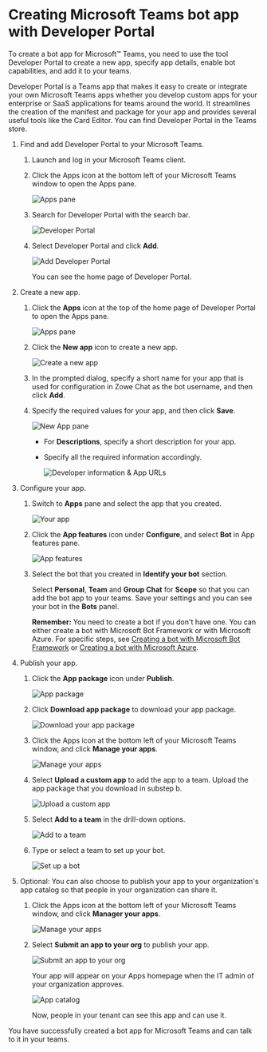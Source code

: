 # Creating Microsoft Teams bot app with Developer Portal

To create a bot app for Microsoft™ Teams, you need to use the tool Developer Portal to create a new app, specify app details, enable bot capabilities, and add it to your teams.

Developer Portal is a Teams app that makes it easy to create or integrate your own Microsoft Teams apps whether you develop custom apps for your enterprise or SaaS applications for teams around the world. It streamlines the creation of the manifest and package for your app and provides several useful tools like the Card Editor. You can find Developer Portal in the Teams store.

1.  Find and add Developer Portal to your Microsoft Teams.

    1.  Launch and log in your Microsoft Teams client.

    2.  Click the Apps icon at the bottom left of your Microsoft Teams window to open the Apps pane.

        ![Apps pane](/v2.6.x/images/zowe-chat/teams_app_panel2.png)

    3.  Search for Developer Portal with the search bar.

        ![Developer Portal](/v2.6.x/images/zowe-chat/teams_developer_protal.png)

    4.  Select Developer Portal and click **Add**.

        ![Add Developer Portal](/v2.6.x/images/zowe-chat/teams_app_add2.png)

        You can see the home page of Developer Portal.

2.  Create a new app.

    1.  Click the **Apps** icon at the top of the home page of Developer Portal to open the Apps pane.

        ![Apps pane](/v2.6.x/images/zowe-chat/teams_app_pane.png)

    2.  Click the **New app** icon to create a new app.

        ![Create a new app](/v2.6.x/images/zowe-chat/teams_create_app.png)

    3.  In the prompted dialog, specify a short name for your app that is used for configuration in Zowe Chat as the bot username, and then click **Add**.

    4.  Specify the required values for your app, and then click **Save**.

        ![New App pane](/v2.6.x/images/zowe-chat/new_app_panel2.png)

        - For **Descriptions**, specify a short description for your app.

        - Specify all the required information accordingly.

          ![Developer information & App URLs](/v2.6.x/images/zowe-chat/teams_information.png)

3.  Configure your app.

    1.  Switch to **Apps** pane and select the app that you created.

        ![Your app](/v2.6.x/images/zowe-chat/teams_app_select.png)

    2.  Click the **App features** icon under **Configure**, and select **Bot** in App features pane.

        ![App features](/v2.6.x/images/zowe-chat/app_features.png)

    3.  Select the bot that you created in **Identify your bot** section.

        Select **Personal**, **Team** and **Group Chat** for **Scope** so that you can add the bot app to your teams. Save your settings and you can see your bot in the **Bots** panel.

        **Remember:** You need to create a bot if you don't have one. You can either create a bot with Microsoft Bot Framework or with Microsoft Azure. For specific steps, see [Creating a bot with Microsoft Bot Framework](chat_prerequisite_teams_create_bot_framework.md) or [Creating a bot with Microsoft Azure](chat_prerequisite_teams_create_bot_azure.md).

4.  Publish your app.

    1.  Click the **App package** icon under **Publish**.

        ![App package](/v2.6.x/images/zowe-chat/teams_app_package.png)

    2.  Click **Download app package** to download your app package.

        ![Download your app package](/v2.6.x/images/zowe-chat/teams_download_app_package.png)

    3.  Click the Apps icon at the bottom left of your Microsoft Teams window, and click **Manage your apps**.

        ![Manage your apps](/v2.6.x/images/zowe-chat/teams_manage_your_apps.png)

    4.  Select **Upload a custom app** to add the app to a team. Upload the app package that you download in substep b.

        ![Upload a custom app](/v2.6.x/images/zowe-chat/teams_upload_custom_app.png)

    5.  Select **Add to a team** in the drill-down options.

        ![Add to a team](/v2.6.x/images/zowe-chat/teams_add_team.png)

    6.  Type or select a team to set up your bot.

        ![Set up a bot](/v2.6.x/images/zowe-chat/teams_setup_bot.png)

5.  Optional: You can also choose to publish your app to your organization's app catalog so that people in your organization can share it.

    1.  Click the Apps icon at the bottom left of your Microsoft Teams window, and click **Manager your apps**.

        ![Manage your apps](/v2.6.x/images/zowe-chat/teams_manage_your_apps.png)

    2.  Select **Submit an app to your org** to publish your app.

        ![Submit an app to your org](/v2.6.x/images/zowe-chat/teams_submit_org.png)

        Your app will appear on your Apps homepage when the IT admin of your organization approves.

        ![App catalog](/v2.6.x/images/zowe-chat/teams_app_catalog.png)

        Now, people in your tenant can see this app and can use it.


You have successfully created a bot app for Microsoft Teams and can talk to it in your teams.
